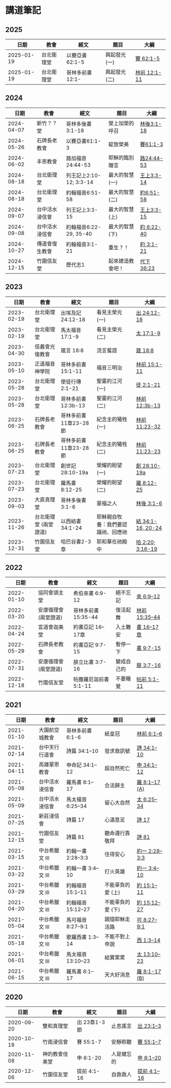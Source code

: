 # 講道筆記

## 2025
| 日期 | 教會 | 經文 | 題目 | 大綱 |
| ---- | ---- | ---- | ---- | ---- |
| 2025-01-19 | 台北衛理堂 | 以賽亞書 62:1-5 | 興起發光 (一)|[賽 62:1-5](Isa.62.1-5.md)|
| 2025-01-19 | 台北衛理堂 | 哥林多前書 12:1- | 興起發光 (二)|[林前 12:1-11](1Co.12.1-11.md)|


## 2024
| 日期 | 教會 | 經文 | 題目 | 大綱 |
| ---- | ---- | ---- | ---- | ---- |
| 2024-04-07 |新竹？？堂 | 哥林多後書 3:1-18 |榮上加榮的呼召| [林後3:1-18](2Co.3.1-18.md) |
| 2024-05-26 | 石牌長老教會 | 以賽亞書61:1-3 | 綻放榮美 | [賽61:1-3](Isa.61.1-3.md) |
| 2024-06-02 | 丰恩教會 | 路加福音 24:44-53 | 耶穌的臨別贈言| [路24:44-53](Luk.24.44-53.md) |
| 2024-08-18 | 台北衛理堂 | 列王記上2:10-12; 3:3-14| 最大的智慧 (一) | [王上3:3-14](1Ki.3.3-14.md)
| 2024-08-18 | 台北衛理堂 | 約翰福音6:51-58 | 最大的智慧 (二) | [約6:51-58](Joh.6.51-58.md)
| 2024-09-07 | 台中活水浸信會 |列王記上3:3-15 | 最大的智慧(上) | [王上3:3-15](1Ki.3.3-15.md)
| 2024-09-08 | 台中活水浸信會 |約翰福音6:22-29, 35-40 | 最大的智慧(下) | [約 6:22-40](Joh.6.22-40.md)
| 2024-10-27 | 傳道會復生教會 | 約翰福音3:1-21 | 重生？！| [約 3:1-21](Joh.3.1-21.md) |
| 2024-12-15 | 竹圍信友堂 | 歷代志1 | 起來建造教會吧！| [代下36:23](2Ch.36.23.md) |

## 2023
| 日期 | 教會 | 經文 | 題目 | 大綱 |
| ---- | ---- | ---- | ---- | ---- |
| 2023-02-19 | 台北衛理堂 | 出埃及記 24:12-18 | 看見主榮光 (一) | [出 24:12-18](Exo.24.12-18.md) |
| 2023-02-19 | 台北衛理堂 | 馬太福音17:1-9 | 看見主榮光 (二) | [太 17:1-9](Mat.17.1-9.md) |
| 2023-04-30 | 信義會光復教會 | 箴言 18:8 | 流言蜚語 | [箴 18:8](Pro.18.8.md) |
| 2023-05-10 | 正道福音神學院 | 哥林多前書 15:1-11 | 福音三明治 | [林前 15:1-11](1Co.15.1-11.md) |
| 2023-05-28 | 台北衛理堂 | 使徒行傳2:1-21 | 聖靈的江河 (一) | [徒 2:1-21](Act.2.1-21.md) |
| 2023-05-28 | 台北衛理堂 | 哥林多前書12:3b-13 | 聖靈的江河 (二) | [林前 12:3b-13](1Co.12.3-13.md) |
| 2023-06-25 | 石牌長老教會 | 哥林多前書11章23-28節 | 紀念主的犧牲 (一) | [林前 11:23-32](1Co.11.23-32.md) |
| 2023-06-25 | 石牌長老教會 | 哥林多前書11章23-28節 | 紀念主的犧牲 (二) | [林前 11:23-23](1Co.11.23-32.md) |
| 2023-07-23 | 台北衛理堂 | 創世記28:10-19a | 榮耀的盼望 (一) | [創 28:10-19a](Gen.28.10-19.md) |
| 2023-07-23 | 台北衛理堂 | 羅馬書 8:12-25 | 榮耀的盼望 (二) | [羅 8:12-25](Rom.8.12-25.md) |
| 2023-09-03 | 大直真理堂 | 哥林多後書 3:1-6 | 蒙福之人 | [林後 3:1-6](2Co.3.1-6.md) |
| 2023-11-26 | 台北衛理堂 (兩堂證道) | 以西結書 34:1-24 | 耶穌親自牧養：我們要認識祂、回應祂 | [結 34:1-16, 20-24](Eze.34.1-24.md) |
| 2023-12-31 | 竹圍信友堂 | 哈巴谷書2-3章 | 耶和華在祂殿中 | [哈 2:20; 3:16-19 ](Hab.2.20-3.19.md) |



## 2022
日期 | 教會 | 經文 | 題目 | 大綱 
 ---- | ---- | -----| ---- | -------
2022-01-10 | 協同會頌主堂 | 希伯來書 6:9-12 | 絕不忘記 | [來 6:9–12](Heb.6.9–12.md)
2022-03-20 | 安康循理會 (兩堂證道) | 哥林多前書 15:35-44 | 復活起舞 | [林前 15:35–44](1Co.15.35–44.md)
2022-04-24 | 宣道會迦美堂 | 約書亞記 16–17章 | 入土難安|[書 16–17章](Jos.16%E2%80%9317.md)
2022-05-29 | 石牌長老教會 | 約書亞記 9:7-15 | 暫停一下 |[書 9:7-15](Jos.9.7-15.md)
2022-07-31 | 安康循理會 (兩堂證道) | 腓立比書 3:7-16 | 變成自己的 | [腓 3:7-16](Php.3.7-16.md)
2022-12-18 | 竹圍信友堂 | 帖撒羅尼迦前書 5:1-11 | 不要睡覺 | [帖前 5:1-11](1Th.5.1-11.md)

## 2021

日期 | 教會 | 經文 | 題目 | 大綱 
 ---- | ---- | -----| ---- | -------
2021-01-10 | 大園航空城教會 | 哥林多前書 6:1-6 | 紙皇冠 | [林前 6:1–6](1Co.6.1–6.md)
2021-02-14 | 台中天行行道會 | 詩篇 34:1–10 | 發求救訊號 | [詩 34:1–10](Ps.34.1–10.md)
2021-04-11 | 高雄蒙恩教會 | 申命記 34:1–12 | 超自然死亡 | [申 34:1–12](Deu.34.1–12.md)
2021-05-08 | 台中活水浸信會 | 羅馬書 8:1–17 | 合法歸主 | [羅 8:1–17 (A)](Rom.8.1–17%20(A).md)
2021-05-09 | 台中活水浸信會 | 馬太福音 6:25–34 | 留心大自然 | [太 6:25–34](Mat.6.25–34.md)
2021-07-25 | 新莊浸信會 | 詩篇 17 | 心滿意足 | [詩 17](Ps.17.md)
2021-12-15 | 竹圍信友堂 | 詩篇 81 | 聽命遵行靠敬拜 | [詩 81](Ps.81.md)
2021-03-15 | 中台希臘文 III | 約翰一書 2:28–3:3 | 住得安心 | [約一 2:28–3:3](1Jo.2.28–3.3.md)
2021-03-22 | 中台希臘文 III | 約翰一書 3:4–10 | 打火英雄 | [約一 3:4–10](1Jo.3.4–10.md)
2021-03-29 | 中台希臘文 III | 約翰福音 15:1–11 | 不能辜負的愛 (上) | [約 15:1–11](Joh.15.1–11.md)
2021-04-20 | 中台希臘文 III | 約翰福音15:12–27 | 不能辜負的愛 (下) | [約 15:12–27](Joh.15.12–27.md)
2021-05-04 | 中台希臘文 III | 馬可福音 8:27–9:1 | 跟隨耶穌走活路 | [可 8:27–9:1](Mar.8.27–9.1.md)
2021-05-18 | 中台希臘文 III | 歌羅西書 1:3–14 | 不能不對上帝說 | [西 1:3–14](Col.1.3–14.md)
2021-06-01 | 中台希臘文 III | 馬太福音 13:10–23 | 結實累累 | [太 13:10–23](Mat.13.10–23.md)
2021-06-15 | 中台希臘文 III | 羅馬書 8:1–17 | 天大好消息 | [羅 8:1-17 (B)](Rom.8.1-17%20(B).md)


## 2020

日期 | 教會 | 經文 | 題目 | 大綱 
 ---- | ---- | --- | ---- | -------
2020-09-20 | 雙和真理堂 | 出 23章1-3節 | 止息謠言 | [出 23:1–3](Exo.23.1–3.md)
2020-10-18 | 竹南浸信會 | 賽 55:1-7 | 安靜聆聽 | [賽 55:1–7](Isa.55.1–7.md)
2020-11-08 | 神的教會佳美堂 | 申 8:1-20 | 人是健忘的 | [申 8:1–20](Deu.8.1–20.md) 
2020-12-06 | 竹圍信友堂 | 提前 4:1-16 | 自救救人 | [提前 4:1–16](1Ti.4.1–16.md)


